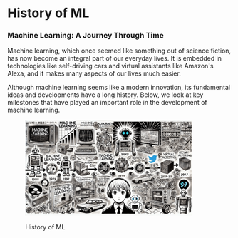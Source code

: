 # History of ML

### Machine Learning: A Journey Through Time

Machine learning, which once seemed like something out of science fiction, has now become an integral part of our everyday lives. It is embedded in technologies like self-driving cars and virtual assistants like Amazon's Alexa, and it makes many aspects of our lives much easier.

Although machine learning seems like a modern innovation, its fundamental ideas and developments have a long history. Below, we look at key milestones that have played an important role in the development of machine learning.

<div align="left"><figure><img src="../../../../.gitbook/assets/ml-history-min.png" alt="" width="375"><figcaption><p>History of ML</p></figcaption></figure></div>
